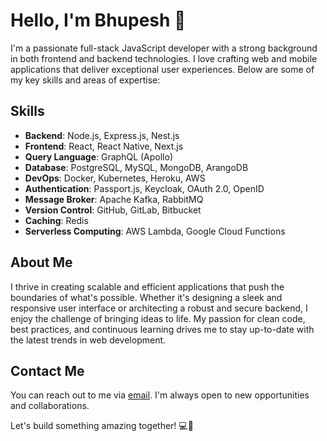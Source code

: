 # Hello, I'm Bhupesh 👋

I'm a passionate full-stack JavaScript developer with a strong background in both frontend and backend technologies. I love crafting web and mobile applications that deliver exceptional user experiences. Below are some of my key skills and areas of expertise:

## Skills

- **Backend**: Node.js, Express.js, Nest.js
- **Frontend**: React, React Native, Next.js
- **Query Language**: GraphQL (Apollo)
- **Database**: PostgreSQL, MySQL, MongoDB, ArangoDB
- **DevOps**: Docker, Kubernetes, Heroku, AWS
- **Authentication**: Passport.js, Keycloak, OAuth 2.0, OpenID
- **Message Broker**: Apache Kafka, RabbitMQ
- **Version Control**: GitHub, GitLab, Bitbucket
- **Caching**: Redis
- **Serverless Computing**: AWS Lambda, Google Cloud Functions

## About Me

I thrive in creating scalable and efficient applications that push the boundaries of what's possible. Whether it's designing a sleek and responsive user interface or architecting a robust and secure backend, I enjoy the challenge of bringing ideas to life. My passion for clean code, best practices, and continuous learning drives me to stay up-to-date with the latest trends in web development.

## Contact Me

You can reach out to me via [email](mailto:bhupesh.jsx@gmail.com). I'm always open to new opportunities and collaborations.

Let's build something amazing together! 💻🚀
